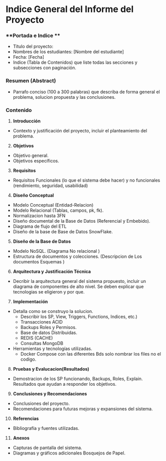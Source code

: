 # Indice General del Informe del Proyecto

### **Portada e Indice **

-   Título del proyecto:
-   Nombres de los estudiantes: [Nombre del estudiante]
-   Fecha: [Fecha]
-   Indice (Tabla de Contenidos) que liste todas las secciones y subsecciones con paginación.

### **Resumen (Abstract)**

-   Parrafo conciso (100 a 300 palabras) que describa de forma general el problema, solucion propuesta y las conclusiones. 

### Contenido 
1. **Introducción**

-   Contexto y justificación del proyecto, incluir el planteamiento del problema.

2. **Objetivos**

-   Objetivo general.
-   Objetivos específicos.

3. **Requisitos** 
-   Requisitos Funcionales (lo que el sistema debe hacer) y no funcionales (rendimiento, seguridad, usabilidad)
4. **Diseño Conceptual**

-   Modelo Conceptual (Entidad-Relacion) 
-   Modelo Relacional (Tablas, campos, pk, fk).
-   Normalizacion hasta 3FN
-   Diseño documental de la Base de Datos (Referencial y Embebido).
-   Diagrama de flujo del ETL
-   Diseño de la base de Base de Datos SnowFlake.


5. **Diseño de la Base de Datos**

-   Modelo NoSQL. (Diagrama No relacional )
-   Estructura de documentos y colecciones. (Descripcion de Los documentos Esquemas ) 

6. **Arquitectura y Justificación Técnica**
-   Decribir la arquitectura general del sistema propuesto, incluir un diagrama de componentes de alto nivel. Se deben explicar que tecnologias se eligieron y por que. 

7. **Implementación**

-   Detalla como se construyo la solucion. 
    -   Describir los SP, View, Triggers, Functions, Indices, etc.) 
    -   Transacciones ACID
    -   Backups Roles y Permisos.
    -   Base de datos Distribuidas. 
    -   REDIS (CACHE)
    -   Consultas MongoDB
-   Herramientas y tecnologías utilizadas.
    -   Docker Compose con las diferentes Bds solo nombrar los files no el codigo.	

8. **Pruebas y Evalucacion(Resultados)**
-   Demostracion de los SP funcionando, Backups, Roles, Explain. Resultados que ayudan a responder los objetivos. 

9. **Conclusiones y Recomendaciones**

-   Conclusiones del proyecto.
-   Recomendaciones para futuras mejoras y expansiones del sistema.

10. **Referencias**

-   Bibliografía y fuentes utilizadas.

11.  **Anexos**

-   Capturas de pantalla del sistema.
-   Diagramas y gráficos adicionales Bosquejos de Papel.
